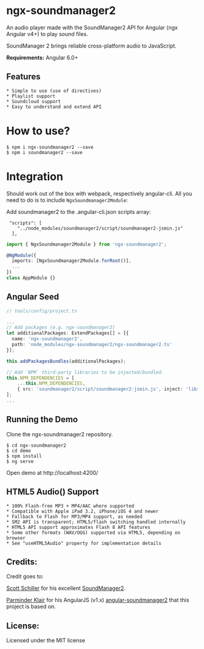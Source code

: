 # ngx-soundmanager2

An audio player made with the SoundManager2 API for Angular (ngx Angular v4+) to play sound files.

SoundManager 2 brings reliable cross-platform audio to JavaScript.

**Requirements:** Angular 6.0+

## Features

    * Simple to use (use of directives)
    * Playlist support
    * Soundcloud support
    * Easy to understand and extend API

# How to use?

```
$ npm i ngx-soundmanager2 --save
$ npm i soundmanager2 --save
```

# Integration

Should work out of the box with webpack, respectively angular-cli. All you need to do is to include `NgxSoundmanager2Module`:

Add soundmanager2 to the .angular-cli.json scripts array:
```
 "scripts": [
    "../node_modules/soundmanager2/script/soundmanager2-jsmin.js"
  ],
```

```ts
import { NgxSoundmanager2Module } from 'ngx-soundmanager2';

@NgModule({
  imports: [NgxSoundmanager2Module.forRoot()],
  ...
})
class AppModule {}
```

## Angular Seed

```ts
// tools/config/project.ts

...
// Add packages (e.g. ngx-soundmanager2)
let additionalPackages: ExtendPackages[] = [{
  name: 'ngx-soundmanager2',
  path: 'node_modules/ngx-soundmanager2/ngx-soundmanager2.ts'
}];

this.addPackagesBundles(additionalPackages);

// Add `NPM` third-party libraries to be injected/bundled.
this.NPM_DEPENDENCIES = [
    ...this.NPM_DEPENDENCIES,
    { src: 'soundmanager2/script/soundmanager2-jsmin.js', inject: 'libs' },
];
...
```

## Running the Demo

Clone the ngx-soundmanager2 repository.

```
$ cd ngx-soundmanager2
$ cd demo
$ npm install
$ ng serve
```

Open demo at http://localhost:4200/ 

## HTML5 Audio() Support

    * 100% Flash-free MP3 + MP4/AAC where supported
    * Compatible with Apple iPad 3.2, iPhone/iOS 4 and newer
    * Fallback to Flash for MP3/MP4 support, as needed
    * SM2 API is transparent; HTML5/flash switching handled internally
    * HTML5 API support approximates Flash 8 API features
    * Some other formats (WAV/OGG) supported via HTML5, depending on browser
    * See "useHTML5Audio" property for implementation details
    
## Credits:
Credit goes to:

[Scott Schiller](https://github.com/scottschiller) for his excellent [SoundManager2](https://github.com/scottschiller/SoundManager2).

[Parminder Klair](https://github.com/perminder-klair) for his AngularJS (v1.x) [angular-soundmanager2](https://github.com/perminder-klair/angular-soundmanager2) that this project is based on.

## License:
Licensed under the MIT license

